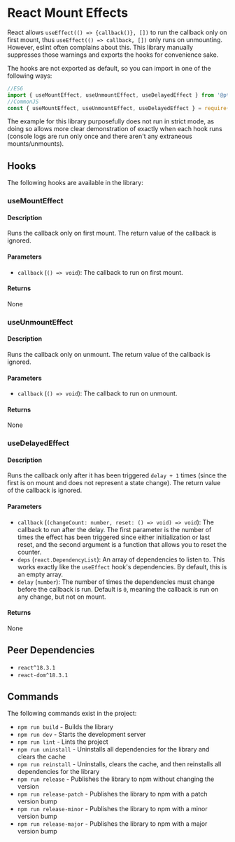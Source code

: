 # React Mount Effects
React allows `useEffect(() => {callback()}, [])` to run the callback only on first mount, thus `useEffect(() => callback, [])` only runs on unmounting. However, eslint often complains about this. This library manually suppresses those warnings and exports the hooks for convenience sake.

The hooks are not exported as default, so you can import in one of the following ways:
```javascript
//ES6
import { useMountEffect, useUnmountEffect, useDelayedEffect } from '@ptolemy2002/react-mount-effects';
//CommonJS
const { useMountEffect, useUnmountEffect, useDelayedEffect } = require('@ptolemy2002/react-mount-effects');
```

The example for this library purposefully does not run in strict mode, as doing so allows more clear demonstration of exactly when each hook runs (console logs are run only once and there aren't any extraneous mounts/unmounts).

## Hooks
The following hooks are available in the library:

### useMountEffect
#### Description
Runs the callback only on first mount. The return value of the callback is ignored.

#### Parameters
- `callback` (`() => void`): The callback to run on first mount.

#### Returns
None

### useUnmountEffect
#### Description
Runs the callback only on unmount. The return value of the callback is ignored.

#### Parameters
- `callback` (`() => void`): The callback to run on unmount.

#### Returns
None

### useDelayedEffect
#### Description
Runs the callback only after it has been triggered `delay + 1` times (since the first is on mount and does not represent a state change). The return value of the callback is ignored.

#### Parameters
- `callback` (`(changeCount: number, reset: () => void) => void`): The callback to run after the delay. The first parameter is the number of times the effect has been triggered since either initialization or last reset, and the second argument is a function that allows you to reset the counter.
- `deps` (`react.DependencyList`): An array of dependencies to listen to. This works exactly like the `useEffect` hook's dependencies. By default, this is an empty array.
- `delay` (`number`): The number of times the dependencies must change before the callback is run. Default is `0`, meaning the callback is run on any change, but not on mount.

#### Returns
None

## Peer Dependencies
- `react^18.3.1`
- `react-dom^18.3.1`

## Commands
The following commands exist in the project:

- `npm run build` - Builds the library
- `npm run dev` - Starts the development server
- `npm run lint` - Lints the project
- `npm run uninstall` - Uninstalls all dependencies for the library and clears the cache
- `npm run reinstall` - Uninstalls, clears the cache, and then reinstalls all dependencies for the library
- `npm run release` - Publishes the library to npm without changing the version
- `npm run release-patch` - Publishes the library to npm with a patch version bump
- `npm run release-minor` - Publishes the library to npm with a minor version bump
- `npm run release-major` - Publishes the library to npm with a major version bump